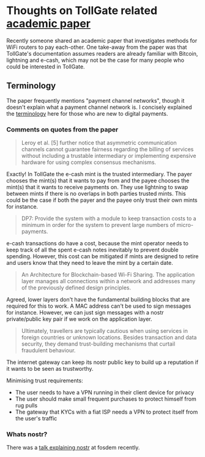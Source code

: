 
# Thoughts on TollGate related [academic paper](https://dl.acm.org/doi/pdf/10.1145/3529097)

Recently someone shared an academic paper that investigates methods for WiFi routers to pay each-other. One take-away from the paper was that TollGate's documentation assumes readers are already familiar with Bitcoin, lightning and e-cash, which may not be the case for many people who could be interested in TollGate.
## Terminology
The paper frequently mentions "payment channel networks", though it doesn't explain what a payment channel network is. I concisely explained the [terminology](./terminology.md) here for those who are new to digital payments.
### Comments on quotes from the paper

> Leroy et al. [5] further notice that asymmetric communication channels cannot guarantee fairness regarding the billing of services without including a trustable intermediary or implementing expensive hardware for using complex consensus mechanisms. 

Exactly! In TollGate the e-cash mint is the trusted intermediary. The payer chooses the mint(s) that it wants to pay from and the payee chooses the mint(s) that it wants to receive payments on. They use lightning to swap between mints if there is no overlaps in both parties trusted mints. This could be the case if both the payer and the payee only trust their own mints for instance.

> DP7: Provide the system with a module to keep transaction costs to a minimum in order for the system to prevent large numbers of micro-payments.

e-cash transactions do have a cost, because the mint operator needs to keep track of all the spent e-cash notes inevitably to prevent double spending. However, this cost can be mitigated if mints are designed to retire and users know that they need to leave the mint by a certain date. 

> An Architecture for Blockchain-based Wi-Fi Sharing. The application layer manages all connections within a network and addresses many of the previously defined design principles. 

Agreed, lower layers don't have the fundamental building blocks that are required for this to work. A MAC address can't be used to sign messages for instance. However, we can just sign messages with a nostr private/public key pair if we work on the application layer.

> Ultimately, travellers are typically cautious when using services in foreign countries or unknown locations. Besides transaction and data security, they demand trust-building mechanisms that curtail fraudulent behaviour.

The internet gateway can keep its nostr public key to build up a reputation if it wants to be seen as trustworthy. 

Minimising trust requirements:
* The user needs to have a VPN running in their client device for privacy
* The user should make small frequent purchases to protect himself from rug pulls
* The gateway that KYCs with a fiat ISP needs a VPN to protect itself from the user's traffic
### Whats nostr?
There was a [talk explaining nostr](https://youtu.be/Tbt3jL1Ms0w?si=hpgs6IRNf7omoGPw) at fosdem recently.

